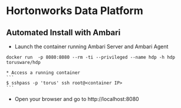 # Hortonworks Data Platform

## Automated Install with Ambari 

* Launch the container running Ambari Server and Ambari Agent
```
docker run  -p 8080:8080 --rm -ti --privileged --name hdp -h hdp torusware/hdp
```
    * Access a running container
    ```
    $ sshpass -p 'torus' ssh root@<container IP>
    ```
* Open your browser and go to http://localhost:8080
